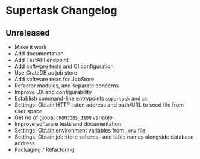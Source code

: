 # Supertask Changelog


## Unreleased

- Make it work
- Add documentation
- Add FastAPI endpoint
- Add software tests and CI configuration
- Use CrateDB as job store
- Add software tests for JobStore
- Refactor modules, and separate concerns
- Improve UX and configurability
- Establish command-line entrypoints `supertask` and `st`
- Settings: Obtain HTTP listen address and path/URL to seed file
  from user space
- Get rid of global `CRONJOBS_JSON` variable
- Improve software tests and documentation
- Settings: Obtain environment variables from `.env` file
- Settings: Obtain job store schema- and table names alongside database address
- Packaging / Refactoring
